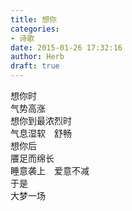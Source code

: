 ```yaml
---  
title: 想你  
categories:  
- 诗歌  
date: 2015-01-26 17:32:16  
author: Herb  
draft: true
---  
```

想你时  
气势高涨  
想你到最浓烈时  
气息湿软　舒畅  
想你后  
餍足而绵长  
睡意袭上　爱意不减  
于是  
大梦一场